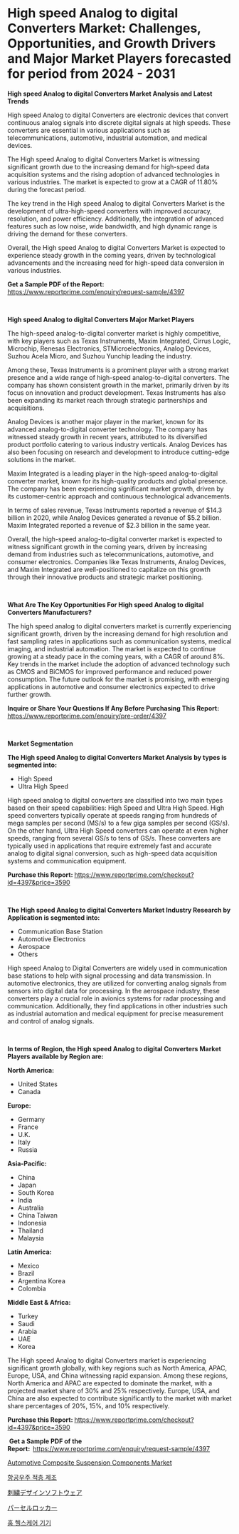 <p><h1>High speed Analog to digital Converters Market: Challenges, Opportunities, and Growth Drivers and Major Market Players forecasted for period from 2024 - 2031</h1></p><p><strong>High speed Analog to digital Converters Market Analysis and Latest Trends</strong></p>
<p><p>High speed Analog to digital Converters are electronic devices that convert continuous analog signals into discrete digital signals at high speeds. These converters are essential in various applications such as telecommunications, automotive, industrial automation, and medical devices.</p><p>The High speed Analog to digital Converters Market is witnessing significant growth due to the increasing demand for high-speed data acquisition systems and the rising adoption of advanced technologies in various industries. The market is expected to grow at a CAGR of 11.80% during the forecast period.</p><p>The key trend in the High speed Analog to digital Converters Market is the development of ultra-high-speed converters with improved accuracy, resolution, and power efficiency. Additionally, the integration of advanced features such as low noise, wide bandwidth, and high dynamic range is driving the demand for these converters.</p><p>Overall, the High speed Analog to digital Converters Market is expected to experience steady growth in the coming years, driven by technological advancements and the increasing need for high-speed data conversion in various industries.</p></p>
<p><strong>Get a Sample PDF of the Report:&nbsp;</strong> <a href="https://www.reportprime.com/enquiry/request-sample/4397">https://www.reportprime.com/enquiry/request-sample/4397</a></p>
<p>&nbsp;</p>
<p><strong>High speed Analog to digital Converters Major Market Players</strong></p>
<p><p>The high-speed analog-to-digital converter market is highly competitive, with key players such as Texas Instruments, Maxim Integrated, Cirrus Logic, Microchip, Renesas Electronics, STMicroelectronics, Analog Devices, Suzhou Acela Micro, and Suzhou Yunchip leading the industry. </p><p>Among these, Texas Instruments is a prominent player with a strong market presence and a wide range of high-speed analog-to-digital converters. The company has shown consistent growth in the market, primarily driven by its focus on innovation and product development. Texas Instruments has also been expanding its market reach through strategic partnerships and acquisitions.</p><p>Analog Devices is another major player in the market, known for its advanced analog-to-digital converter technology. The company has witnessed steady growth in recent years, attributed to its diversified product portfolio catering to various industry verticals. Analog Devices has also been focusing on research and development to introduce cutting-edge solutions in the market.</p><p>Maxim Integrated is a leading player in the high-speed analog-to-digital converter market, known for its high-quality products and global presence. The company has been experiencing significant market growth, driven by its customer-centric approach and continuous technological advancements.</p><p>In terms of sales revenue, Texas Instruments reported a revenue of $14.3 billion in 2020, while Analog Devices generated a revenue of $5.2 billion. Maxim Integrated reported a revenue of $2.3 billion in the same year.</p><p>Overall, the high-speed analog-to-digital converter market is expected to witness significant growth in the coming years, driven by increasing demand from industries such as telecommunications, automotive, and consumer electronics. Companies like Texas Instruments, Analog Devices, and Maxim Integrated are well-positioned to capitalize on this growth through their innovative products and strategic market positioning.</p></p>
<p>&nbsp;</p>
<p><strong>What Are The Key Opportunities For High speed Analog to digital Converters Manufacturers?</strong></p>
<p><p>The high speed analog to digital converters market is currently experiencing significant growth, driven by the increasing demand for high resolution and fast sampling rates in applications such as communication systems, medical imaging, and industrial automation. The market is expected to continue growing at a steady pace in the coming years, with a CAGR of around 8%. Key trends in the market include the adoption of advanced technology such as CMOS and BiCMOS for improved performance and reduced power consumption. The future outlook for the market is promising, with emerging applications in automotive and consumer electronics expected to drive further growth.</p></p>
<p><strong>Inquire or Share Your Questions If Any Before Purchasing This Report:</strong> <a href="https://www.reportprime.com/enquiry/pre-order/4397">https://www.reportprime.com/enquiry/pre-order/4397</a></p>
<p>&nbsp;</p>
<p><strong>Market Segmentation</strong></p>
<p><strong>The High speed Analog to digital Converters Market Analysis by types is segmented into:</strong></p>
<p><ul><li>High Speed</li><li>Ultra High Speed</li></ul></p>
<p><p>High speed analog to digital converters are classified into two main types based on their speed capabilities: High Speed and Ultra High Speed. High speed converters typically operate at speeds ranging from hundreds of mega samples per second (MS/s) to a few giga samples per second (GS/s). On the other hand, Ultra High Speed converters can operate at even higher speeds, ranging from several GS/s to tens of GS/s. These converters are typically used in applications that require extremely fast and accurate analog to digital signal conversion, such as high-speed data acquisition systems and communication equipment.</p></p>
<p><strong>Purchase this Report:&nbsp;</strong><a href="https://www.reportprime.com/checkout?id=4397&price=3590">https://www.reportprime.com/checkout?id=4397&price=3590</a></p>
<p>&nbsp;</p>
<p><strong>The High speed Analog to digital Converters Market Industry Research by Application is segmented into:</strong></p>
<p><ul><li>Communication Base Station</li><li>Automotive Electronics</li><li>Aerospace</li><li>Others</li></ul></p>
<p><p>High speed Analog to Digital Converters are widely used in communication base stations to help with signal processing and data transmission. In automotive electronics, they are utilized for converting analog signals from sensors into digital data for processing. In the aerospace industry, these converters play a crucial role in avionics systems for radar processing and communication. Additionally, they find applications in other industries such as industrial automation and medical equipment for precise measurement and control of analog signals.</p></p>
<p>&nbsp;</p>
<p><strong>In terms of Region, the High speed Analog to digital Converters Market Players available by Region are:</strong></p>
<p>
    <p> <strong> North America: </strong>
        <ul>
            <li>United States</li>
            <li>Canada</li>
        </ul>
        </p> 
    <p> <strong> Europe: </strong>
        <ul>
            <li>Germany</li>
            <li>France</li>
            <li>U.K.</li>
            <li>Italy</li>
            <li>Russia</li>
        </ul>
        </p> 
    <p> <strong> Asia-Pacific: </strong>
        <ul>
            <li>China</li>
            <li>Japan</li>
            <li>South Korea</li>
            <li>India</li>
            <li>Australia</li>
            <li>China Taiwan</li>
            <li>Indonesia</li>
            <li>Thailand</li>
            <li>Malaysia</li>
        </ul>
        </p> 
    <p> <strong> Latin America: </strong>
        <ul>
            <li>Mexico</li>
            <li>Brazil</li>
            <li>Argentina Korea</li>
            <li>Colombia</li>
        </ul>
        </p> 
    <p> <strong> Middle East & Africa: </strong>
        <ul>
            <li>Turkey</li>
            <li>Saudi</li>
            <li>Arabia</li>
            <li>UAE</li>
            <li>Korea</li>
        </ul>
    </p>
    </p>
<p><p>The High speed Analog to digital Converters market is experiencing significant growth globally, with key regions such as North America, APAC, Europe, USA, and China witnessing rapid expansion. Among these regions, North America and APAC are expected to dominate the market, with a projected market share of 30% and 25% respectively. Europe, USA, and China are also expected to contribute significantly to the market with market share percentages of 20%, 15%, and 10% respectively.</p></p>
<p><strong>Purchase this Report: </strong><a href="https://www.reportprime.com/checkout?id=4397&price=3590">https://www.reportprime.com/checkout?id=4397&price=3590</a></p>
<p>&nbsp;<strong>Get a Sample PDF of the Report:&nbsp;&nbsp;</strong><a href="https://www.reportprime.com/enquiry/request-sample/4397">https://www.reportprime.com/enquiry/request-sample/4397</a></p>
<p><strong></strong></p>
<p><p><a href="https://issuu.com/reportprime-2/docs/automotive-composite-suspension-components-market-">Automotive Composite Suspension Components Market</a></p><p><a href="https://github.com/BrettWeberrt8767765/Market-Research-Report-List-1/blob/main/593594914058.md">항공우주 적층 제조</a></p><p><a href="https://github.com/jkjreqjscoxx7/Market-Research-Report-List-1/blob/main/785188215170.md">刺繍デザインソフトウェア</a></p><p><a href="https://github.com/hilmi-2a/Market-Research-Report-List-1/blob/main/123907615171.md">パーセルロッカー</a></p><p><a href="https://github.com/nuekbpymrrz5/Market-Research-Report-List-1/blob/main/408475914057.md">홈 헬스케어 기기</a></p></p>